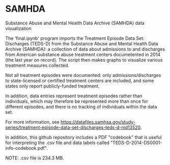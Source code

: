 # SAMHDA
Substance Abuse and Mental Health Data Archive (SAMHDA) data visualization

The 'final.ipynb' program imports the Treatment Episode Data Set: Discharges (TEDS-D) from the Substance Abuse and Mental Health Data Archive (SAMHDA): a collection of data about admissions to and discharges from American substance abuse treatment centers documetented in 2014 (the last year on record). The script then makes graphs to visualize various treatment measures collected.

Not all treatment episodes were documented: only admissions/discharges to state-licensed or certified treatment centers are included, and some states only report publicly-funded treatment.

In addition, data entries represent treatment episodes rather than individuals, which may therefore be represented more than once for different episodes, and there is no tracking of individuals within the data set.

For more information, see https://datafiles.samhsa.gov/study-series/treatment-episode-data-set-discharges-teds-d-nid13520.

In addition, this github repository includes a PDF "codebook" that is useful for interpreting the .csv file and data labels called "TEDS-D-2014-DS0001-info-codebook.pdf".

NOTE: .csv file is 234.3 MB.
